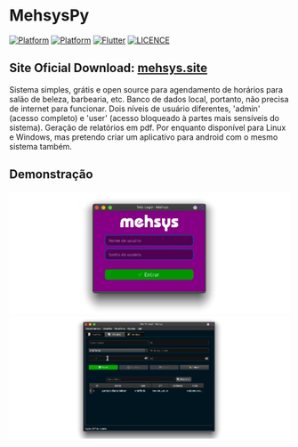 # MehsysPy

[![Platform](https://img.shields.io/badge/Platform-Windows-blue.svg)](https://github.com/hansmboron/MehsysPy)
[![Platform](https://img.shields.io/badge/Platform-Linux-orange.svg)](https://github.com/hansmboron/MehsysPy)
[![Flutter](https://img.shields.io/badge/Python-3.9.1-blue.svg)](https://www.python.org)
[![LICENCE](https://img.shields.io/badge/License-Apache2.0-green.svg)](https://github.com/hansmboron/MehsysPy/blob/main/LICENSE)

## Site Oficial Download:  <a href="https://mehsys.site" target="blank">mehsys.site</a>

Sistema simples, grátis e open source para agendamento de horários para salão de beleza, barbearia, etc. Banco de dados local, portanto, não precisa de internet para funcionar. Dois níveis de usuário diferentes, 'admin' (acesso completo) e 'user' (acesso bloqueado à partes mais sensíveis do sistema). Geração de relatórios em pdf. Por enquanto disponível para Linux e Windows, mas pretendo criar um aplicativo para android com o mesmo sistema também.

## Demonstração
<img src='login.webp' alt='imagem tela de login' />
<img src='clientes.webp' alt='imagem tela de clientes' />
